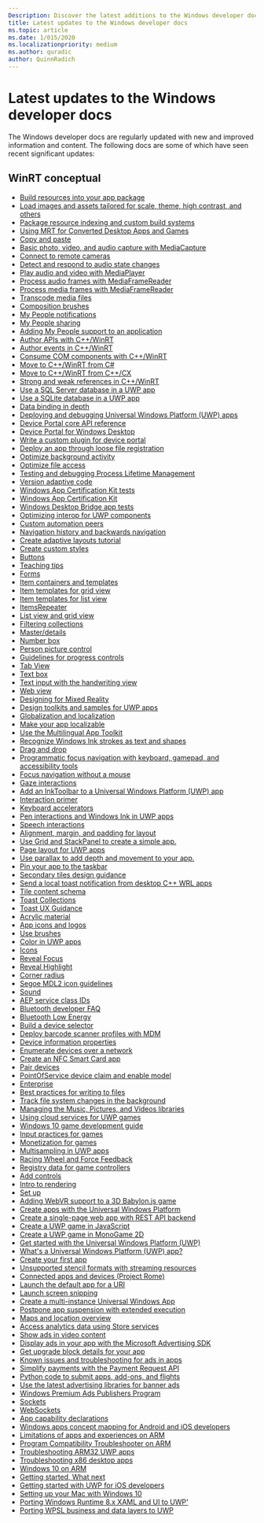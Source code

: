 ```yaml
---
Description: Discover the latest additions to the Windows developer docs.
title: Latest updates to the Windows developer docs
ms.topic: article
ms.date: 1/015/2020
ms.localizationpriority: medium
ms.author: quradic
author: QuinnRadich
---
```


# Latest updates to the Windows developer docs


The Windows developer docs are regularly updated with new and improved information and content. The following docs are some of which have seen recent significant updates:


## WinRT conceptual

<ul>
<li><a href="https://docs.microsoft.com/windows/uwp/app-resources/build-resources-into-app-package">Build resources into your app package</a></li>
<li><a href="https://docs.microsoft.com/windows/uwp/app-resources/images-tailored-for-scale-theme-contrast">Load images and assets tailored for scale, theme, high contrast, and others</a></li>
<li><a href="https://docs.microsoft.com/windows/uwp/app-resources/pri-apis-custom-build-systems">Package resource indexing and custom build systems</a></li>
<li><a href="https://docs.microsoft.com/windows/uwp/app-resources/using-mrt-for-converted-desktop-apps-and-games">Using MRT for Converted Desktop Apps and Games</a></li>
<li><a href="https://docs.microsoft.com/windows/uwp/app-to-app/copy-and-paste">Copy and paste</a></li>
<li><a href="https://docs.microsoft.com/windows/uwp/audio-video-camera/basic-photo-video-and-audio-capture-with-MediaCapture">Basic photo, video, and audio capture with MediaCapture</a></li>
<li><a href="https://docs.microsoft.com/windows/uwp/audio-video-camera/connect-to-remote-cameras">Connect to remote cameras</a></li>
<li><a href="https://docs.microsoft.com/windows/uwp/audio-video-camera/detect-and-respond-to-audio-state-changes">Detect and respond to audio state changes</a></li>
<li><a href="https://docs.microsoft.com/windows/uwp/audio-video-camera/play-audio-and-video-with-mediaplayer">Play audio and video with MediaPlayer</a></li>
<li><a href="https://docs.microsoft.com/windows/uwp/audio-video-camera/process-audio-frames-with-mediaframereader">Process audio frames with MediaFrameReader</a></li>
<li><a href="https://docs.microsoft.com/windows/uwp/audio-video-camera/process-media-frames-with-mediaframereader">Process media frames with MediaFrameReader</a></li>
<li><a href="https://docs.microsoft.com/windows/uwp/audio-video-camera/transcode-media-files">Transcode media files</a></li>
<li><a href="https://docs.microsoft.com/windows/uwp/composition/composition-brushes">Composition brushes</a></li>
<li><a href="https://docs.microsoft.com/windows/uwp/contacts-and-calendar/my-people-notifications">My People notifications</a></li>
<li><a href="https://docs.microsoft.com/windows/uwp/contacts-and-calendar/my-people-sharing">My People sharing</a></li>
<li><a href="https://docs.microsoft.com/windows/uwp/contacts-and-calendar/my-people-support">Adding My People support to an application</a></li>
<li><a href="https://docs.microsoft.com/windows/uwp/cpp-and-winrt-apis/author-apis">Author APIs with C++/WinRT</a></li>
<li><a href="https://docs.microsoft.com/windows/uwp/cpp-and-winrt-apis/author-events">Author events in C++/WinRT</a></li>
<li><a href="https://docs.microsoft.com/windows/uwp/cpp-and-winrt-apis/consume-com">Consume COM components with C++/WinRT</a></li>
<li><a href="https://docs.microsoft.com/windows/uwp/cpp-and-winrt-apis/move-to-winrt-from-csharp">Move to C++/WinRT from C#</a></li>
<li><a href="https://docs.microsoft.com/windows/uwp/cpp-and-winrt-apis/move-to-winrt-from-cx">Move to C++/WinRT from C++/CX</a></li>
<li><a href="https://docs.microsoft.com/windows/uwp/cpp-and-winrt-apis/weak-references">Strong and weak references in C++/WinRT</a></li>
<li><a href="https://docs.microsoft.com/windows/uwp/data-access/sql-server-databases">Use a SQL Server database in a UWP app</a></li>
<li><a href="https://docs.microsoft.com/windows/uwp/data-access/sqlite-databases">Use a SQLite database in a UWP app</a></li>
<li><a href="https://docs.microsoft.com/windows/uwp/data-binding/data-binding-in-depth">Data binding in depth</a></li>
<li><a href="https://docs.microsoft.com/windows/uwp/debug-test-perf/deploying-and-debugging-uwp-apps">Deploying and debugging Universal Windows Platform (UWP) apps</a></li>
<li><a href="https://docs.microsoft.com/windows/uwp/debug-test-perf/device-portal-api-core">Device Portal core API reference</a></li>
<li><a href="https://docs.microsoft.com/windows/uwp/debug-test-perf/device-portal-desktop">Device Portal for Windows Desktop</a></li>
<li><a href="https://docs.microsoft.com/windows/uwp/debug-test-perf/device-portal-plugin">Write a custom plugin for device portal</a></li>
<li><a href="https://docs.microsoft.com/windows/uwp/debug-test-perf/loose-file-registration">Deploy an app through loose file registration</a></li>
<li><a href="https://docs.microsoft.com/windows/uwp/debug-test-perf/optimize-background-activity">Optimize background activity</a></li>
<li><a href="https://docs.microsoft.com/windows/uwp/debug-test-perf/optimize-file-access">Optimize file access</a></li>
<li><a href="https://docs.microsoft.com/windows/uwp/debug-test-perf/testing-debugging-plm">Testing and debugging Process Lifetime Management</a></li>
<li><a href="https://docs.microsoft.com/windows/uwp/debug-test-perf/version-adaptive-code">Version adaptive code</a></li>
<li><a href="https://docs.microsoft.com/windows/uwp/debug-test-perf/windows-app-certification-kit-tests">Windows App Certification Kit tests</a></li>
<li><a href="https://docs.microsoft.com/windows/uwp/debug-test-perf/windows-app-certification-kit">Windows App Certification Kit</a></li>
<li><a href="https://docs.microsoft.com/windows/uwp/debug-test-perf/windows-desktop-bridge-app-tests">Windows Desktop Bridge app tests</a></li>
<li><a href="https://docs.microsoft.com/windows/uwp/debug-test-perf/windows-runtime-components-and-optimizing-interop">Optimizing interop for UWP components</a></li>
<li><a href="https://docs.microsoft.com/windows/uwp/design/accessibility/custom-automation-peers">Custom automation peers</a></li>
<li><a href="https://docs.microsoft.com/windows/uwp/design/basics/navigation-history-and-backwards-navigation">Navigation history and backwards navigation</a></li>
<li><a href="https://docs.microsoft.com/windows/uwp/design/basics/xaml-basics-adaptive-layout">Create adaptive layouts tutorial</a></li>
<li><a href="https://docs.microsoft.com/windows/uwp/design/basics/xaml-basics-style">Create custom styles</a></li>
<li><a href="https://docs.microsoft.com/windows/uwp/design/controls-and-patterns/buttons">Buttons</a></li>
<li><a href="https://docs.microsoft.com/windows/uwp/design/controls-and-patterns/dialogs-and-flyouts/teaching-tip">Teaching tips</a></li>
<li><a href="https://docs.microsoft.com/windows/uwp/design/controls-and-patterns/forms">Forms</a></li>
<li><a href="https://docs.microsoft.com/windows/uwp/design/controls-and-patterns/item-containers-templates">Item containers and templates</a></li>
<li><a href="https://docs.microsoft.com/windows/uwp/design/controls-and-patterns/item-templates-gridview">Item templates for grid view</a></li>
<li><a href="https://docs.microsoft.com/windows/uwp/design/controls-and-patterns/item-templates-listview">Item templates for list view</a></li>
<li><a href="https://docs.microsoft.com/windows/uwp/design/controls-and-patterns/items-repeater">ItemsRepeater</a></li>
<li><a href="https://docs.microsoft.com/windows/uwp/design/controls-and-patterns/listview-and-gridview">List view and grid view</a></li>
<li><a href="https://docs.microsoft.com/windows/uwp/design/controls-and-patterns/listview-filtering">Filtering collections</a></li>
<li><a href="https://docs.microsoft.com/windows/uwp/design/controls-and-patterns/master-details">Master/details</a></li>
<li><a href="https://docs.microsoft.com/windows/uwp/design/controls-and-patterns/number-box">Number box</a></li>
<li><a href="https://docs.microsoft.com/windows/uwp/design/controls-and-patterns/person-picture">Person picture control</a></li>
<li><a href="https://docs.microsoft.com/windows/uwp/design/controls-and-patterns/progress-controls">Guidelines for progress controls</a></li>
<li><a href="https://docs.microsoft.com/windows/uwp/design/controls-and-patterns/tab-view">Tab View</a></li>
<li><a href="https://docs.microsoft.com/windows/uwp/design/controls-and-patterns/text-box">Text box</a></li>
<li><a href="https://docs.microsoft.com/windows/uwp/design/controls-and-patterns/text-handwriting-view">Text input with the handwriting view</a></li>
<li><a href="https://docs.microsoft.com/windows/uwp/design/controls-and-patterns/web-view">Web view</a></li>
<li><a href="https://docs.microsoft.com/windows/uwp/design/devices/designing-for-MR">Designing for Mixed Reality</a></li>
<li><a href="https://docs.microsoft.com/windows/uwp/design/downloads/index">Design toolkits and samples for UWP apps</a></li>
<li><a href="https://docs.microsoft.com/windows/uwp/design/globalizing/globalizing-portal">Globalization and localization</a></li>
<li><a href="https://docs.microsoft.com/windows/uwp/design/globalizing/prepare-your-app-for-localization">Make your app localizable</a></li>
<li><a href="https://docs.microsoft.com/windows/uwp/design/globalizing/use-mat">Use the Multilingual App Toolkit</a></li>
<li><a href="https://docs.microsoft.com/windows/uwp/design/input/convert-ink-to-text">Recognize Windows Ink strokes as text and shapes</a></li>
<li><a href="https://docs.microsoft.com/windows/uwp/design/input/drag-and-drop">Drag and drop</a></li>
<li><a href="https://docs.microsoft.com/windows/uwp/design/input/focus-navigation-programmatic">Programmatic focus navigation with keyboard, gamepad, and accessibility tools</a></li>
<li><a href="https://docs.microsoft.com/windows/uwp/design/input/focus-navigation">Focus navigation without a mouse</a></li>
<li><a href="https://docs.microsoft.com/windows/uwp/design/input/gaze-interactions">Gaze interactions</a></li>
<li><a href="https://docs.microsoft.com/windows/uwp/design/input/ink-toolbar">Add an InkToolbar to a Universal Windows Platform (UWP) app</a></li>
<li><a href="https://docs.microsoft.com/windows/uwp/design/input/input-primer">Interaction primer</a></li>
<li><a href="https://docs.microsoft.com/windows/uwp/design/input/keyboard-accelerators">Keyboard accelerators</a></li>
<li><a href="https://docs.microsoft.com/windows/uwp/design/input/pen-and-stylus-interactions">Pen interactions and Windows Ink in UWP apps</a></li>
<li><a href="https://docs.microsoft.com/windows/uwp/design/input/speech-interactions">Speech interactions</a></li>
<li><a href="https://docs.microsoft.com/windows/uwp/design/layout/alignment-margin-padding">Alignment, margin, and padding for layout</a></li>
<li><a href="https://docs.microsoft.com/windows/uwp/design/layout/grid-tutorial">Use Grid and StackPanel to create a simple app.</a></li>
<li><a href="https://docs.microsoft.com/windows/uwp/design/layout/page-layout">Page layout for UWP apps</a></li>
<li><a href="https://docs.microsoft.com/windows/uwp/design/motion/parallax">Use parallax to add depth and movement to your app.</a></li>
<li><a href="https://docs.microsoft.com/windows/uwp/design/shell/pin-to-taskbar">Pin your app to the taskbar</a></li>
<li><a href="https://docs.microsoft.com/windows/uwp/design/shell/tiles-and-notifications/secondary-tiles-guidance">Secondary tiles design guidance</a></li>
<li><a href="https://docs.microsoft.com/windows/uwp/design/shell/tiles-and-notifications/send-local-toast-desktop-cpp-wrl">Send a local toast notification from desktop C++ WRL apps</a></li>
<li><a href="https://docs.microsoft.com/windows/uwp/design/shell/tiles-and-notifications/tile-schema">Tile content schema</a></li>
<li><a href="https://docs.microsoft.com/windows/uwp/design/shell/tiles-and-notifications/toast-collections">Toast Collections</a></li>
<li><a href="https://docs.microsoft.com/windows/uwp/design/shell/tiles-and-notifications/toast-ux-guidance">Toast UX Guidance</a></li>
<li><a href="https://docs.microsoft.com/windows/uwp/design/style/acrylic">Acrylic material</a></li>
<li><a href="https://docs.microsoft.com/windows/uwp/design/style/app-icons-and-logos">App icons and logos</a></li>
<li><a href="https://docs.microsoft.com/windows/uwp/design/style/brushes">Use brushes</a></li>
<li><a href="https://docs.microsoft.com/windows/uwp/design/style/color">Color in UWP apps</a></li>
<li><a href="https://docs.microsoft.com/windows/uwp/design/style/icons">Icons</a></li>
<li><a href="https://docs.microsoft.com/windows/uwp/design/style/reveal-focus">Reveal Focus</a></li>
<li><a href="https://docs.microsoft.com/windows/uwp/design/style/reveal">Reveal Highlight</a></li>
<li><a href="https://docs.microsoft.com/windows/uwp/design/style/rounded-corner">Corner radius</a></li>
<li><a href="https://docs.microsoft.com/windows/uwp/design/style/segoe-ui-symbol-font">Segoe MDL2 icon guidelines</a></li>
<li><a href="https://docs.microsoft.com/windows/uwp/design/style/sound">Sound</a></li>
<li><a href="https://docs.microsoft.com/windows/uwp/devices-sensors/aep-service-class-ids">AEP service class IDs</a></li>
<li><a href="https://docs.microsoft.com/windows/uwp/devices-sensors/bluetooth-dev-faq">Bluetooth developer FAQ</a></li>
<li><a href="https://docs.microsoft.com/windows/uwp/devices-sensors/bluetooth-low-energy-overview">Bluetooth Low Energy</a></li>
<li><a href="https://docs.microsoft.com/windows/uwp/devices-sensors/build-a-device-selector">Build a device selector</a></li>
<li><a href="https://docs.microsoft.com/windows/uwp/devices-sensors/deploy-scanner-profiles-with-mdm">Deploy barcode scanner profiles with MDM</a></li>
<li><a href="https://docs.microsoft.com/windows/uwp/devices-sensors/device-information-properties">Device information properties</a></li>
<li><a href="https://docs.microsoft.com/windows/uwp/devices-sensors/enumerate-devices-over-a-network">Enumerate devices over a network</a></li>
<li><a href="https://docs.microsoft.com/windows/uwp/devices-sensors/host-card-emulation">Create an NFC Smart Card app</a></li>
<li><a href="https://docs.microsoft.com/windows/uwp/devices-sensors/pair-devices">Pair devices</a></li>
<li><a href="https://docs.microsoft.com/windows/uwp/devices-sensors/pos-basics-claim">PointOfService device claim and enable model</a></li>
<li><a href="https://docs.microsoft.com/windows/uwp/enterprise/index">Enterprise</a></li>
<li><a href="https://docs.microsoft.com/windows/uwp/files/best-practices-for-writing-to-files">Best practices for writing to files</a></li>
<li><a href="https://docs.microsoft.com/windows/uwp/files/change-tracking-filesystem">Track file system changes in the background</a></li>
<li><a href="https://docs.microsoft.com/windows/uwp/files/quickstart-managing-folders-in-the-music-pictures-and-videos-libraries">Managing the Music, Pictures, and Videos libraries</a></li>
<li><a href="https://docs.microsoft.com/windows/uwp/gaming/cloud-for-games">Using cloud services for UWP games</a></li>
<li><a href="https://docs.microsoft.com/windows/uwp/gaming/e2e">Windows 10 game development guide</a></li>
<li><a href="https://docs.microsoft.com/windows/uwp/gaming/input-practices-for-games">Input practices for games</a></li>
<li><a href="https://docs.microsoft.com/windows/uwp/gaming/monetization-for-games">Monetization for games</a></li>
<li><a href="https://docs.microsoft.com/windows/uwp/gaming/multisampling--multi-sample-anti-aliasing--in-windows-store-apps">Multisampling in UWP apps</a></li>
<li><a href="https://docs.microsoft.com/windows/uwp/gaming/racing-wheel-and-force-feedback">Racing Wheel and Force Feedback</a></li>
<li><a href="https://docs.microsoft.com/windows/uwp/gaming/registry-data-for-game-controllers">Registry data for game controllers</a></li>
<li><a href="https://docs.microsoft.com/windows/uwp/gaming/tutorial--adding-controls">Add controls</a></li>
<li><a href="https://docs.microsoft.com/windows/uwp/gaming/tutorial--assembling-the-rendering-pipeline">Intro to rendering</a></li>
<li><a href="https://docs.microsoft.com/windows/uwp/gaming/tutorial-game-rendering">Set up</a></li>
<li><a href="https://docs.microsoft.com/windows/uwp/get-started/adding-webvr-to-a-babylonjs-game">Adding WebVR support to a 3D Babylon.js game</a></li>
<li><a href="https://docs.microsoft.com/windows/uwp/get-started/create-uwp-apps">Create apps with the Universal Windows Platform</a></li>
<li><a href="https://docs.microsoft.com/windows/uwp/get-started/get-started-tutorial-fullstack-web-app">Create a single-page web app with REST API backend</a></li>
<li><a href="https://docs.microsoft.com/windows/uwp/get-started/get-started-tutorial-game-js2d">Create a UWP game in JavaScript</a></li>
<li><a href="https://docs.microsoft.com/windows/uwp/get-started/get-started-tutorial-game-mg2d">Create a UWP game in MonoGame 2D</a></li>
<li><a href="https://docs.microsoft.com/windows/uwp/get-started/index">Get started with the Universal Windows Platform (UWP)</a></li>
<li><a href="https://docs.microsoft.com/windows/uwp/get-started/universal-application-platform-guide">What's a Universal Windows Platform (UWP) app?</a></li>
<li><a href="https://docs.microsoft.com/windows/uwp/get-started/your-first-app">Create your first app</a></li>
<li><a href="https://docs.microsoft.com/windows/uwp/graphics-concepts/stencil-formats-not-supported-with-streaming-resources">Unsupported stencil formats with streaming resources</a></li>
<li><a href="https://docs.microsoft.com/windows/uwp/launch-resume/connected-apps-and-devices">Connected apps and devices (Project Rome)</a></li>
<li><a href="https://docs.microsoft.com/windows/uwp/launch-resume/launch-default-app">Launch the default app for a URI</a></li>
<li><a href="https://docs.microsoft.com/windows/uwp/launch-resume/launch-screen-snipping">Launch screen snipping</a></li>
<li><a href="https://docs.microsoft.com/windows/uwp/launch-resume/multi-instance-uwp">Create a multi-instance Universal Windows App</a></li>
<li><a href="https://docs.microsoft.com/windows/uwp/launch-resume/run-minimized-with-extended-execution">Postpone app suspension with extended execution</a></li>
<li><a href="https://docs.microsoft.com/windows/uwp/maps-and-location/index">Maps and location overview</a></li>
<li><a href="https://docs.microsoft.com/windows/uwp/monetize/access-analytics-data-using-windows-store-services">Access analytics data using Store services</a></li>
<li><a href="https://docs.microsoft.com/windows/uwp/monetize/add-advertisements-to-video-content">Show ads in video content</a></li>
<li><a href="https://docs.microsoft.com/windows/uwp/monetize/display-ads-in-your-app">Display ads in your app with the Microsoft Advertising SDK</a></li>
<li><a href="https://docs.microsoft.com/windows/uwp/monetize/get-desktop-block-data-details">Get upgrade block details for your app</a></li>
<li><a href="https://docs.microsoft.com/windows/uwp/monetize/known-issues-for-the-advertising-libraries">Known issues and troubleshooting for ads in apps</a></li>
<li><a href="https://docs.microsoft.com/windows/uwp/monetize/payment-request">Simplify payments with the Payment Request API</a></li>
<li><a href="https://docs.microsoft.com/windows/uwp/monetize/python-code-examples-for-the-windows-store-submission-api">Python code to submit apps, add-ons, and flights</a></li>
<li><a href="https://docs.microsoft.com/windows/uwp/monetize/update-your-app-to-the-latest-advertising-libraries">Use the latest advertising libraries for banner ads</a></li>
<li><a href="https://docs.microsoft.com/windows/uwp/monetize/windows-premium-ads-publishers-program">Windows Premium Ads Publishers Program</a></li>
<li><a href="https://docs.microsoft.com/windows/uwp/networking/sockets">Sockets</a></li>
<li><a href="https://docs.microsoft.com/windows/uwp/networking/websockets">WebSockets</a></li>
<li><a href="https://docs.microsoft.com/windows/uwp/packaging/app-capability-declarations">App capability declarations</a></li>
<li><a href="https://docs.microsoft.com/windows/uwp/porting/android-ios-uwp-map">Windows apps concept mapping for Android and iOS developers</a></li>
<li><a href="https://docs.microsoft.com/windows/uwp/porting/apps-on-arm-limitations">Limitations of apps and experiences on ARM</a></li>
<li><a href="https://docs.microsoft.com/windows/uwp/porting/apps-on-arm-program-compat-troubleshooter">Program Compatibility Troubleshooter on ARM</a></li>
<li><a href="https://docs.microsoft.com/windows/uwp/porting/apps-on-arm-troubleshooting-arm32">Troubleshooting ARM32 UWP apps</a></li>
<li><a href="https://docs.microsoft.com/windows/uwp/porting/apps-on-arm-troubleshooting-x86">Troubleshooting x86 desktop apps</a></li>
<li><a href="https://docs.microsoft.com/windows/uwp/porting/apps-on-arm">Windows 10 on ARM</a></li>
<li><a href="https://docs.microsoft.com/windows/uwp/porting/getting-started-what-next">Getting started, What next</a></li>
<li><a href="https://docs.microsoft.com/windows/uwp/porting/getting-started-with-uwp-for-ios-developers">Getting started with UWP for iOS developers</a></li>
<li><a href="https://docs.microsoft.com/windows/uwp/porting/setting-up-your-mac-with-windows-10">Setting up your Mac with Windows 10</a></li>
<li><a href="https://docs.microsoft.com/windows/uwp/porting/w8x-to-uwp-porting-xaml-and-ui">Porting Windows Runtime 8.x XAML and UI to UWP'</a></li>
<li><a href="https://docs.microsoft.com/windows/uwp/porting/wpsl-to-uwp-business-and-data">Porting WPSL business and data layers to UWP</a></li>
</ul>

